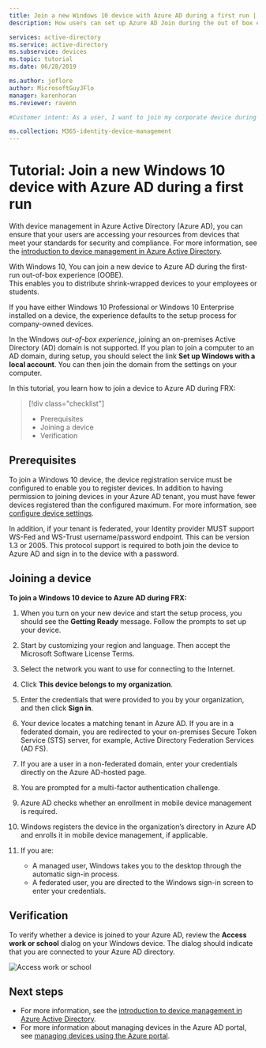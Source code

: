 ```yaml
---
title: Join a new Windows 10 device with Azure AD during a first run | Microsoft Docs
description: How users can set up Azure AD Join during the out of box experience.

services: active-directory
ms.service: active-directory
ms.subservice: devices
ms.topic: tutorial
ms.date: 06/28/2019

ms.author: joflore
author: MicrosoftGuyJFlo
manager: karenhoran
ms.reviewer: ravenn

#Customer intent: As a user, I want to join my corporate device during a first-run so that I can access my corporate resources 

ms.collection: M365-identity-device-management
---
```

# Tutorial: Join a new Windows 10 device with Azure AD during a first run

With device management in Azure Active Directory (Azure AD), you can ensure that your users are accessing your resources from devices that meet your standards for security and compliance. For more information, see the [introduction to device management in Azure Active Directory](overview.md).

With Windows 10, You can join a new device to Azure AD during the first-run out-of-box experience (OOBE).  
This enables you to distribute shrink-wrapped devices to your employees or students.

If you have either Windows 10 Professional or Windows 10 Enterprise installed on a device, the experience defaults to the setup process for company-owned devices.

In the Windows *out-of-box experience*, joining an on-premises Active Directory (AD) domain is not supported. If you plan to join a computer to an AD domain, during setup, you should select the link **Set up Windows with a local account**. You can then join the domain from the settings on your computer.
 
In this tutorial, you learn how to join a device to Azure AD during FRX:
 > [!div class="checklist"]
> * Prerequisites
> * Joining a device
> * Verification

## Prerequisites

To join a Windows 10 device, the device registration service must be configured to enable you to register devices. In addition to having permission to joining devices in your Azure AD tenant, you must have fewer devices registered than the configured maximum. For more information, see [configure device settings](device-management-azure-portal.md#configure-device-settings).

In addition, if your tenant is federated, your Identity provider MUST support WS-Fed and WS-Trust username/password endpoint. This can be version 1.3 or 2005. This protocol support is required to both join the device to Azure AD and sign in to the device with a password.

## Joining a device

**To join a Windows 10 device to Azure AD during FRX:**

1. When you turn on your new device and start the setup process, you should see the  **Getting Ready** message. Follow the prompts to set up your device.
1. Start by customizing your region and language. Then accept the Microsoft Software License Terms.
 
    <!--![Customize for your region](./media/azuread-joined-devices-frx/01.png)-->

1. Select the network you want to use for connecting to the Internet.
1. Click **This device belongs to my organization**. 

    <!--![Who owns this PC screen](./media/azuread-joined-devices-frx/02.png)-->

1. Enter the credentials that were provided to you by your organization, and then click **Sign in**.

    <!--![Sign-in screen](./media/azuread-joined-devices-frx/03.png)-->

1. Your device locates a matching tenant in Azure AD. If you are in a federated domain, you are redirected to your on-premises Secure Token Service (STS) server, for example, Active Directory Federation Services (AD FS).
1. If you are a user in a non-federated domain, enter your credentials directly on the Azure AD-hosted page. 
1. You are prompted for a multi-factor authentication challenge. 
1. Azure AD checks whether an enrollment in mobile device management is required.
1. Windows registers the device in the organization’s directory in Azure AD and enrolls it in mobile device management, if applicable.
1. If you are:
   - A managed user, Windows takes you to the desktop through the automatic sign-in process.
   - A federated user, you are directed to the Windows sign-in screen to enter your credentials.

## Verification

To verify whether a device is joined to your Azure AD, review the **Access work or school** dialog on your Windows device. The dialog should indicate that you are connected to your Azure AD directory.

![Access work or school](./media/azuread-joined-devices-frx/13.png)

## Next steps

- For more information, see the [introduction to device management in Azure Active Directory](overview.md).
- For more information about managing devices in the Azure AD portal, see [managing devices using the Azure portal](device-management-azure-portal.md).
